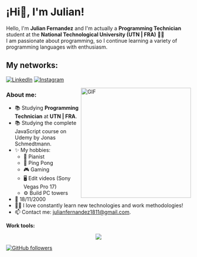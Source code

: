 <h1 title="greet"> ¡Hi👋, I'm Julian!</h1>
Hello, I'm <strong>Julian Fernandez</strong> and I'm actually a <strong>Programming Technician</strong> student at the <strong>National Technological University (UTN | FRA)</strong> 👨‍💻<br>
I am passionate about programming, so I continue learning a variety of programming languages with enthusiasm.

<br>
<h2>My networks:</h2>

[![LinkedIn][2.1]][2] [![Instagram][3.1]][3]

[2.1]: https://s4.uupload.ir/files/linkedin_amwn.png
[3.1]: https://s4.uupload.ir/files/instagram_6djz.png
<!-- [4.1]: https://raw.githubusercontent.com/appicons/Whatsapp/master/icons/whatsapp_194x194.png -->

[2]: https://www.linkedin.com/in/julian-fernandez-707612180/?locale=en_US
[3]: https://www.instagram.com/juli_ferz/


  <img align="right" alt="GIF" src="https://i.pinimg.com/originals/e4/26/70/e426702edf874b181aced1e2fa5c6cde.gif" width="300"/>

<h3>About me: </h3>

- 📚 Studying **Programming Technician** at **UTN | FRA**.
- 📚 Studying the complete JavaScript course on Udemy by Jonas Schmedtmann.
- ✨ My hobbies:
    - 🎹 Pianist
    - 🏓 Ping Pong
    - 🎮 Gaming
    - 🖥️ Edit videos (Sony Vegas Pro 17)
    - ⚙️ Build PC towers
- 🎂 18/11/2000
- 👨‍💻 I love constantly learn new technologies and work methodologies!
- 📫 Contact me: [julianfernandez1811@gmail.com](mailto:julianfernandez1811@gmail.com).


**Work tools:**

<p align="center">
  <a href="https://skillicons.dev">
    <img src="https://skillicons.dev/icons?i=py,cs,php,java,js,ts,nodejs,nestjs,html,css,bootstrap,sqlite,mysql,postgres,docker,postman,bash,powershell,jenkins,linux,git,github,idea,visualstudio,vscode,discord" />
  </a>
</p>

[![GitHub followers](https://img.shields.io/github/followers/JuliFerz?label=Follow&style=social)](https://github.com/JuliFerz)
